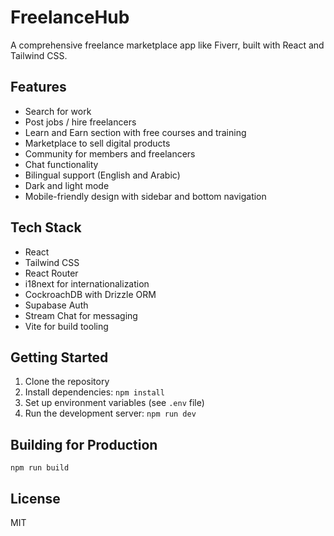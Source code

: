 # FreelanceHub

A comprehensive freelance marketplace app like Fiverr, built with React and Tailwind CSS.

## Features

- Search for work
- Post jobs / hire freelancers
- Learn and Earn section with free courses and training
- Marketplace to sell digital products
- Community for members and freelancers
- Chat functionality
- Bilingual support (English and Arabic)
- Dark and light mode
- Mobile-friendly design with sidebar and bottom navigation

## Tech Stack

- React
- Tailwind CSS
- React Router
- i18next for internationalization
- CockroachDB with Drizzle ORM
- Supabase Auth
- Stream Chat for messaging
- Vite for build tooling

## Getting Started

1. Clone the repository
2. Install dependencies: `npm install`
3. Set up environment variables (see `.env` file)
4. Run the development server: `npm run dev`

## Building for Production

```
npm run build
```

## License

MIT